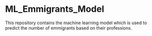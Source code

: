# ML_Emmigrants_Model
This repository contains the machine learning model which is used to predict the number of emmigrants based on their professions.
